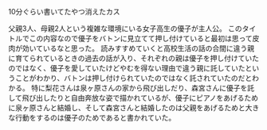 10分ぐらい書いてたやつ消えたカス

父親3人、母親2人という複雑な環境にいる女子高生の優子が主人公。
このタイトルでこの内容なので優子をバトンに見立てて押し付けていると最初は思って皮肉が効いているなと思った。
読みすすめていくと高校生活の話の合間に違う親に育てられているときの過去の話が入り、それぞれの親は優子を押し付けていたのではなく、優子を愛していたけどやむを得ない理由で違う親に託していたということがわかり、バトンは押し付けられていたのではなく託されていたのだとわかる。
特に梨花さんは泉ヶ原さんの家から飛び出しだり、森宮さんに優子を託して飛び出したりと自由奔放な姿で描かれているが、優子にピアノをあげるために泉ヶ原さんと結婚し、そして森宮さんと結婚したのは父親をあげるためと大きな行動をするのは優子のためであると書かれていた。
